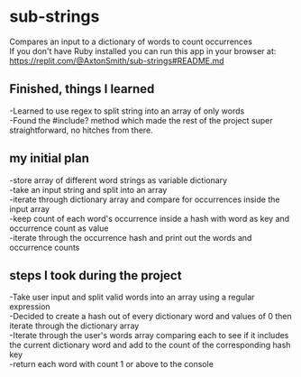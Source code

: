 # sub-strings  

Compares an input to a dictionary of words to count occurrences  
If you don't have Ruby installed you can run this app in your browser at: https://replit.com/@AxtonSmith/sub-strings#README.md  

## Finished, things I learned  

-Learned to use regex to split string into an array of only words  
-Found the #include? method which made the rest of the project super straightforward, no hitches from there.

## my initial plan  

-store array of different word strings as variable dictionary  
-take an input string and split into an array  
-iterate through dictionary array and compare for occurrences inside the input array  
-keep count of each word's occurrence inside a hash with word as key and occurrence count as value  
-iterate through the occurrence hash and print out the words and occurrence counts

## steps I took during the project  

-Take user input and split valid words into an array using a regular expression  
-Decided to create a hash out of every dictionary word and values of 0 then iterate through the dictionary array  
-Iterate through the user's words array comparing each to see if it includes the current dictionary word and add to the count of the corresponding hash key  
-return each word with count 1 or above to the console
